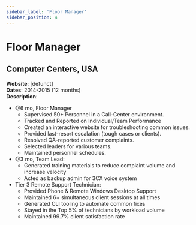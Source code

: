 ```yaml
---
sidebar_label: 'Floor Manager'
sidebar_position: 4
---
```


# Floor Manager

## Computer Centers, USA
**Website**: [defunct]  
**Dates**: 2014-2015 (12 months)  
**Description**:
 - @6 mo, Floor Manager
   - Supervised 50+ Personnel in a Call-Center environment.
   - Tracked and Reported on Individual/Team Performance
   - Created an interactive website for troubleshooting common issues.
   - Provided last-resort escalation (tough cases or clients).
   - Resolved QA-reported customer complaints.
   - Selected leaders for various teams. 
   - Maintained personnel schedules.
 - @3 mo, Team Lead:
   - Generated training materials to reduce complaint volume and increase velocity
   - Acted as backup admin for 3CX voice system 
 - Tier 3 Remote Support Technician:
   - Provided Phone & Remote Windows Desktop Support
   - Maintained 6+ simultaneous client sessions at all times
   - Generated CLI tooling to automate common fixes
   - Stayed in the Top 5% of technicians by workload volume
   - Maintained 99.7% client satisfaction rate
